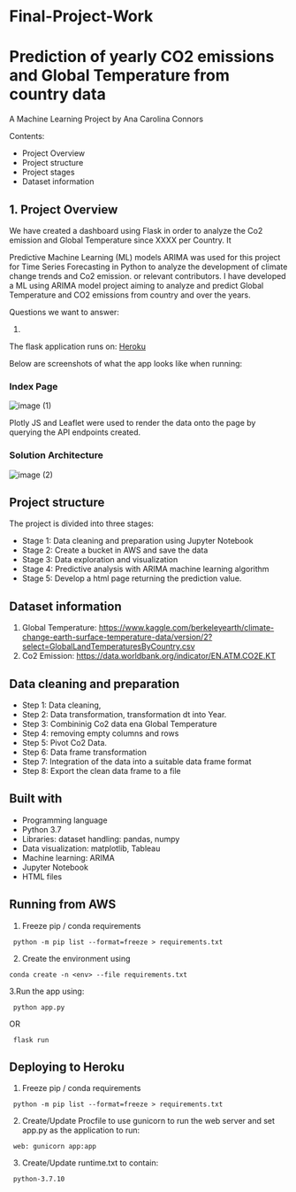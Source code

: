# Final-Project-Work

# Prediction of yearly CO2 emissions and Global Temperature from country data

A Machine Learning Project
by Ana Carolina Connors

Contents:

- Project Overview
- Project structure
- Project stages
- Dataset information


## 1. Project Overview

We have created a dashboard using Flask in order to analyze the Co2 emission and Global Temperature since XXXX per Country. It

Predictive Machine Learning (ML) models ARIMA was used for this project for Time Series Forecasting in Python to analyze the development of climate change trends and Co2 emission. or relevant contributors. I have developed a ML using ARIMA model project aiming to analyze and predict Global Temperature and CO2 emissions from country and over the years.

Questions we want to answer:

1.  

The flask application runs on: [Heroku](https://final-project-2022.herokuapp.com/prediction)

Below are screenshots of what the app looks like when running:

### Index Page
![image (1)]()

Plotly JS and Leaflet were used to render the data onto the page by querying the API endpoints created.

### Solution Architecture
![image (2)](https://waustralia.bootcampcontent.com/the-university-of-western-australia/waus-perth-data-pt-09-2021-u-c/-/raw/master/01-Lesson-Plans/22-Cloud/1/Activities/07-Ins_ML_Web_AWS/Solved/images/solution_architecture.drawio.png)


## Project structure

The project is divided into three stages:

- Stage 1: Data cleaning and preparation using Jupyter Notebook
- Stage 2: Create a bucket in AWS and save the data
- Stage 3: Data exploration and visualization 
- Stage 4: Predictive analysis with ARIMA machine learning algorithm 
- Stage 5: Develop a html page returning the prediction value.

## Dataset information

1. Global Temperature: https://www.kaggle.com/berkeleyearth/climate-change-earth-surface-temperature-data/version/2?select=GlobalLandTemperaturesByCountry.csv
2. Co2 Emission: https://data.worldbank.org/indicator/EN.ATM.CO2E.KT


## Data cleaning and preparation

- Step 1: Data cleaning,
- Step 2: Data transformation, transformation dt into Year.
- Step 3: Combininig Co2 data ena Global Temperature
- Step 4: removing empty columns and rows
- Step 5: Pivot Co2 Data.
- Step 6: Data frame transformation
- Step 7: Integration of the data into a suitable data frame format
- Step 8: Export the clean data frame to a file

## Built with
- Programming language
- Python 3.7
- Libraries: dataset handling: pandas, numpy
- Data visualization: matplotlib, Tableau 
- Machine learning: ARIMA
- Jupyter Notebook
- HTML files


## Running from AWS

1. Freeze pip / conda requirements
 ```
  python -m pip list --format=freeze > requirements.txt
 ```
2. Create the environment using
 ```
 conda create -n <env> --file requirements.txt
 ```
3.Run the app using:
 ```
  python app.py
 ```

OR
 ```
  flask run
 ```  
  
## Deploying to Heroku
1. Freeze pip / conda requirements
 ```
  python -m pip list --format=freeze > requirements.txt
 ```
2. Create/Update Procfile to use gunicorn to run the web server and set app.py as the application to run:
 ```
  web: gunicorn app:app
 ```
3. Create/Update runtime.txt to contain:
 ```
  python-3.7.10
 ```
